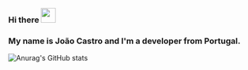 
 ### <br>Hi there <img src="https://user-images.githubusercontent.com/42378118/110234147-e3259600-7f4e-11eb-95be-0c4047144dea.gif" width="30"><br>
### My name is João Castro and I'm a developer from Portugal.
![Anurag's GitHub stats](https://github-readme-stats.vercel.app/api?username=jcastroo&theme=radical&show_icons=true)

<br />

